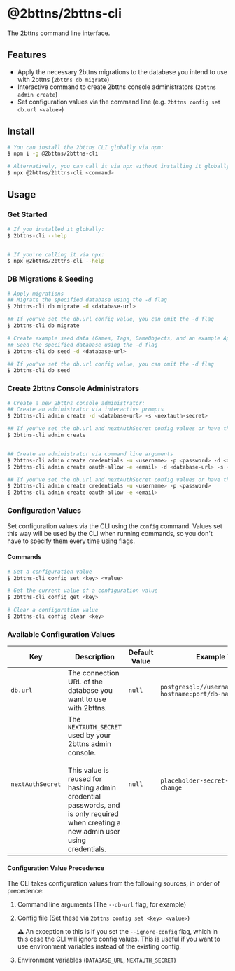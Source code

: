 # @2bttns/2bttns-cli

The 2bttns command line interface.

## Features

- Apply the necessary 2bttns migrations to the database you intend to use with 2bttns (`2bttns db migrate`)
- Interactive command to create 2bttns console administrators (`2bttns admin create`)
- Set configuration values via the command line (e.g. `2bttns config set db.url <value>`)

## Install

```bash
# You can install the 2bttns CLI globally via npm:
$ npm i -g @2bttns/2bttns-cli

# Alternatively, you can call it via npx without installing it globally.
$ npx @2bttns/2bttns-cli <command>
```

## Usage

### Get Started

```bash
# If you installed it globally:
$ 2bttns-cli --help


# If you're calling it via npx:
$ npx @2bttns/2bttns-cli --help
```

### DB Migrations & Seeding

```bash
# Apply migrations
## Migrate the specified database using the -d flag
$ 2bttns-cli db migrate -d <database-url>

## If you've set the db.url config value, you can omit the -d flag
$ 2bttns-cli db migrate

# Create example seed data (Games, Tags, GameObjects, and an example App Secret) in your database
## Seed the specified database using the -d flag
$ 2bttns-cli db seed -d <database-url>

## If you've set the db.url config value, you can omit the -d flag
$ 2bttns-cli db seed
```

### Create 2bttns Console Administrators

```bash
# Create a new 2bttns console administrator:
## Create an administrator via interactive prompts
$ 2bttns-cli admin create -d <database-url> -s <nextauth-secret>

## If you've set the db.url and nextAuthSecret config values or have the proper environment variables set, you can omit the -d and -s flags
$ 2bttns-cli admin create


## Create an administrator via command line arguments
$ 2bttns-cli admin create credentials -u <username> -p <password> -d <database-url> -s <nextauth-secret>
$ 2bttns-cli admin create oauth-allow -e <email> -d <database-url> -s <nextauth-secret>

## If you've set the db.url and nextAuthSecret config values or have the proper environment variables set, you can omit the -d and -s flags
$ 2bttns-cli admin create credentials -u <username> -p <password>
$ 2bttns-cli admin create oauth-allow -e <email>
```

### Configuration Values

Set configuration values via the CLI using the `config` command. Values set this way will be used by the CLI when running commands, so you don't have to specify them every time using flags.

#### Commands

```bash
# Set a configuration value
$ 2bttns-cli config set <key> <value>

# Get the current value of a configuration value
$ 2bttns-cli config get <key>

# Clear a configuration value
$ 2bttns-cli config clear <key>
```

### Available Configuration Values

| Key              | Description                                                                                                                                                                                             | Default Value | Example Value                                             | Flag(s)          | Environment Variable |
| ---------------- | ------------------------------------------------------------------------------------------------------------------------------------------------------------------------------------------------------- | ------------- | --------------------------------------------------------- | ---------------- | -------------------- |
| `db.url`         | The connection URL of the database you want to use with 2bttns.                                                                                                                                         | `null`        | `postgresql://username:password@db-hostname:port/db-name` | `-d`, `--db-url` | `DATABASE_URL`       |
| `nextAuthSecret` | The `NEXTAUTH_SECRET` used by your 2bttns admin console. <br/><br/> This value is reused for hashing admin credential passwords, and is only required when creating a new admin user using credentials. | `null`        | `placeholder-secret-remember-to-change`                   | `-s`, `--secret` | `NEXTAUTH_SECRET`    |

#### Configuration Value Precedence

The CLI takes configuration values from the following sources, in order of precedence:

1. Command line arguments (The `--db-url` flag, for example)
2. Config file (Set these via `2bttns config set <key> <value>`)

   ⚠️ An exception to this is if you set the `--ignore-config` flag, which in this case the CLI will ignore config values. This is useful if you want to use environment variables instead of the existing config.

3. Environment variables (`DATABASE_URL`, `NEXTAUTH_SECRET`)

